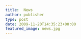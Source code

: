```yaml
---
title:  News
author: publisher
type: post
date: 2009-11-20T14:35:23+00:00
featured_image: news.jpg
---
```

